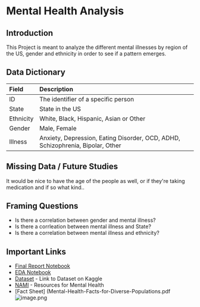 # Mental Health Analysis

## Introduction

This Project is meant to analyze the different mental illnesses by region of the US, gender and ethnicity in order to see if a pattern emerges. 

## Data Dictionary

| Field | Description |
| :--- | :--- |
| ID | The identifier of a specific person |
| State | State in the US |
| Ethnicity | White, Black, Hispanic, Asian or Other |
| Gender | Male, Female |
| Illness | Anxiety, Depression, Eating Disorder, OCD, ADHD, Schizophrenia, Bipolar, Other |

## Missing Data / Future Studies
It would be nice to have the age of the people as well, or if they're taking medication and if so what kind..

## Framing Questions
* Is there a correlation between gender and mental illness?
* Is there a corrleation between mental illness and State?
* Is there a correlation between mental illness and ethnicity?

## Important Links

* [Final Report Notebook](report.ipynb)
* [EDA Notebook](eda.ipynb)
* [Dataset](https://www.kaggle.com/bobnis/us-stats-meillness) - Link to Dataset on Kaggle
* [NAMI](https://nami.org/Home) - Resources for Mental Health
* [Fact Sheet] (Mental-Health-Facts-for-Diverse-Populations.pdf![image.png](attachment:image.png)
